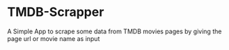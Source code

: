 # TMDB-Scrapper
A Simple App to scrape some data from TMDB movies pages by giving the page url or movie name as input
